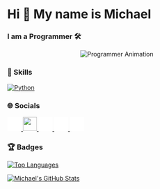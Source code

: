 Hi 👋 My name is Michael  
======================
### I am a Programmer 🛠  

<div align="center">
  <img height="300" src="https://i.gifer.com/1abF.gif" alt="Programmer Animation" />
</div>


### 🔧 Skills  

<p align="left">
  <a href="https://www.python.org/" target="_blank" rel="noreferrer">
    <img src="https://raw.githubusercontent.com/danielcranney/readme-generator/main/public/icons/skills/python-colored.svg" width="36" height="36" alt="Python" />
  </a>
</p>

### 🌐 Socials  

  <a href="https://t.me/DesignMiv" target="_blank" rel="noreferrer">
    <img src="https://github.com/HouseMiv/PNG/blob/main/asset/YZzvJ.png" width="32" height="32" alt="Telegram Portfolio" />
  </a>

  <a href="https://discord.com/users/housemiv" target="_blank" rel="noreferrer">
    <img src="https://raw.githubusercontent.com/danielcranney/readme-generator/main/public/icons/socials/discord-dark.svg" width="32" height="32"/>
  </a>

  <a href="https://www.youtube.com/@HouseMiva" target="_blank" rel="noreferrer">
    <img src="https://github.com/HouseMiv/PNG/blob/main/asset/YT.png" width="32" height="32"/>
  </a>

  <a href="https://www.twitch.tv/mivhouse" target="_blank" rel="noreferrer">
    <img src="https://github.com/HouseMiv/PNG/blob/main/asset/tw.png" width="32" height="32"/>
  </a>

  <a href="https://t.me/miv_spaceway" target="_blank" rel="noreferrer">
    <img src="https://github.com/HouseMiv/PNG/blob/main/asset/YaAVL.png" width="32" height="32"/>
  </a>
</p>

### 🏆 Badges  

<a href="https://github.com/HouseMiv" align="left">
  <img src="https://github-readme-stats.vercel.app/api/top-langs/?username=HouseMiv&langs_count=10&title_color=ffffff&text_color=ffffff&icon_color=ec4899&bg_color=181824&hide_border=true&locale=en&custom_title=Top%20%Languages" alt="Top Languages" />
</a>

[![Michael's GitHub Stats](https://github-readme-stats.vercel.app/api?username=HouseMiv&show_icons=true&theme=radical)](https://github.com/HouseMiv)
